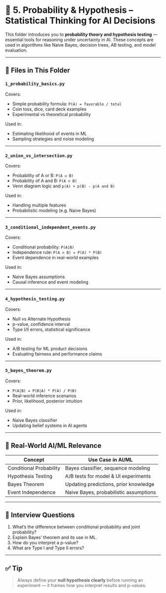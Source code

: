 # 🎲 5. Probability & Hypothesis – Statistical Thinking for AI Decisions

This folder introduces you to **probability theory and hypothesis testing** — essential tools for reasoning under uncertainty in AI. These concepts are used in algorithms like Naive Bayes, decision trees, AB testing, and model evaluation.

---

## 📁 Files in This Folder

### `1_probability_basics.py`

Covers:
- Simple probability formula: `P(A) = favorable / total`
- Coin toss, dice, card deck examples
- Experimental vs theoretical probability

Used in:
- Estimating likelihood of events in ML
- Sampling strategies and noise modeling

---

### `2_union_vs_intersection.py`

Covers:
- Probability of A or B: `P(A ∪ B)`
- Probability of A and B: `P(A ∩ B)`
- Venn diagram logic and `p(A) + p(B) - p(A and B)`

Used in:
- Handling multiple features
- Probabilistic modeling (e.g. Naive Bayes)

---

### `3_conditional_independent_events.py`

Covers:
- Conditional probability: `P(A|B)`
- Independence rule: `P(A ∩ B) = P(A) * P(B)`
- Event dependence in real-world examples

Used in:
- Naive Bayes assumptions
- Causal inference and event modeling

---

### `4_hypothesis_testing.py`

Covers:
- Null vs Alternate Hypothesis
- p-value, confidence interval
- Type I/II errors, statistical significance

Used in:
- A/B testing for ML product decisions
- Evaluating fairness and performance claims

---

### `5_bayes_theorem.py`

Covers:
- `P(A|B) = P(B|A) * P(A) / P(B)`
- Real-world inference scenarios
- Prior, likelihood, posterior intuition

Used in:
- Naive Bayes classifier
- Updating belief systems in AI agents

---

## 🧠 Real-World AI/ML Relevance

| Concept                | Use Case in AI/ML                      |
|------------------------|----------------------------------------|
| Conditional Probability | Bayes classifier, sequence modeling   |
| Hypothesis Testing     | A/B tests for model & UI experiments   |
| Bayes Theorem          | Updating predictions, prior knowledge |
| Event Independence     | Naive Bayes, probabilistic assumptions |

---

## 💬 Interview Questions

1. What’s the difference between conditional probability and joint probability?
2. Explain Bayes’ theorem and its use in ML.
3. How do you interpret a p-value?
4. What are Type I and Type II errors?

---

## ✅ Tip

> Always define your **null hypothesis clearly** before running an experiment — it frames how you interpret results and p-values.